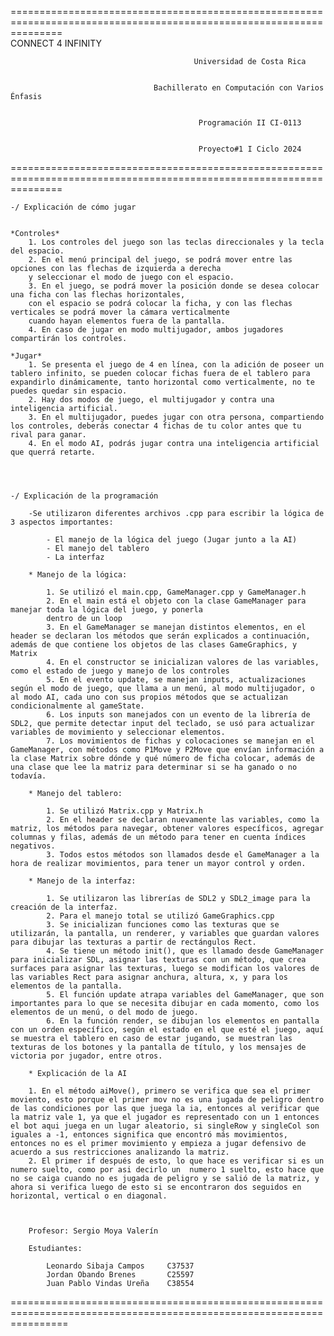=====================================================================================================================                                                
                                                CONNECT 4 INFINITY


                                             Universidad de Costa Rica


                                    Bachillerato en Computación con Varios Énfasis

                                    
                                              Programación II CI-0113


                                              Proyecto#1 I Ciclo 2024

=====================================================================================================================



    -/ Explicación de cómo jugar


    *Controles*
        1. Los controles del juego son las teclas direccionales y la tecla del espacio.
        2. En el menú principal del juego, se podrá mover entre las opciones con las flechas de izquierda a derecha
        y seleccionar el modo de juego con el espacio.
        3. En el juego, se podrá mover la posición donde se desea colocar una ficha con las flechas horizontales,
        con el espacio se podrá colocar la ficha, y con las flechas verticales se podrá mover la cámara verticalmente
        cuando hayan elementos fuera de la pantalla.
        4. En caso de jugar en modo multijugador, ambos jugadores compartirán los controles.
    
    *Jugar*
        1. Se presenta el juego de 4 en línea, con la adición de poseer un tablero infinito, se pueden colocar fichas fuera de el tablero para expandirlo dinámicamente, tanto horizontal como verticalmente, no te puedes quedar sin espacio.
        2. Hay dos modos de juego, el multijugador y contra una inteligencia artificial.
        3. En el multijugador, puedes jugar con otra persona, compartiendo los controles, deberás conectar 4 fichas de tu color antes que tu rival para ganar.
        4. En el modo AI, podrás jugar contra una inteligencia artificial que querrá retarte.



    
    -/ Explicación de la programación

        -Se utilizaron diferentes archivos .cpp para escribir la lógica de 3 aspectos importantes:

            - El manejo de la lógica del juego (Jugar junto a la AI)
            - El manejo del tablero
            - La interfaz

        * Manejo de la lógica:

            1. Se utilizó el main.cpp, GameManager.cpp y GameManager.h
            2. En el main está el objeto con la clase GameManager para manejar toda la lógica del juego, y ponerla
            dentro de un loop
            3. En el GameManager se manejan distintos elementos, en el header se declaran los métodos que serán explicados a continuación, además de que contiene los objetos de las clases GameGraphics, y Matrix
            4. En el constructor se inicializan valores de las variables, como el estado de juego y manejo de los controles
            5. En el evento update, se manejan inputs, actualizaciones según el modo de juego, que llama a un menú, al modo multijugador, o al modo AI, cada uno con sus propios métodos que se actualizan condicionalmente al gameState.
            6. Los inputs son manejados con un evento de la librería de SDL2, que permite detectar input del teclado, se usó para actualizar variables de movimiento y seleccionar elementos.
            7. Los movimientos de fichas y colocaciones se manejan en el GameManager, con métodos como P1Move y P2Move que envían información a la clase Matrix sobre dónde y qué número de ficha colocar, además de una clase que lee la matriz para determinar si se ha ganado o no todavía.
        
        * Manejo del tablero:

            1. Se utilizó Matrix.cpp y Matrix.h
            2. En el header se declaran nuevamente las variables, como la matriz, los métodos para navegar, obtener valores específicos, agregar columnas y filas, además de un método para tener en cuenta índices negativos.
            3. Todos estos métodos son llamados desde el GameManager a la hora de realizar movimientos, para tener un mayor control y orden.

        * Manejo de la interfaz: 

            1. Se utilizaron las librerías de SDL2 y SDL2_image para la creación de la interfaz.
            2. Para el manejo total se utilizó GameGraphics.cpp
            3. Se inicializan funciones como las texturas que se utilizarán, la pantalla, un renderer, y variables que guardan valores para dibujar las texturas a partir de rectángulos Rect.
            4. Se tiene un método init(), que es llamado desde GameManager para inicializar SDL, asignar las texturas con un método, que crea surfaces para asignar las texturas, luego se modifican los valores de las variables Rect para asignar anchura, altura, x, y para los elementos de la pantalla.
            5. El función update atrapa variables del GameManager, que son importantes para lo que se necesita dibujar en cada momento, como los elementos de un menú, o del modo de juego.
            6. En la función render, se dibujan los elementos en pantalla con un orden específico, según el estado en el que esté el juego, aquí se muestra el tablero en caso de estar jugando, se muestran las texturas de los botones y la pantalla de título, y los mensajes de victoria por jugador, entre otros.
        
        * Explicación de la AI

        1. En el método aiMove(), primero se verifica que sea el primer moviento, esto porque el primer mov no es una jugada de peligro dentro de las condiciones por las que juega la ia, entonces al verificar que la matriz vale 1, ya que el jugador es representado con un 1 entonces el bot aqui juega en un lugar aleatorio, si singleRow y singleCol son iguales a -1, entonces significa que encontró más movimientos, entonces no es el primer movimiento y empieza a jugar defensivo de acuerdo a sus restricciones analizando la matriz.
        2. El primer if después de esto, lo que hace es verificar si es un numero suelto, como por asi decirlo un  numero 1 suelto, esto hace que no se caiga cuando no es jugada de peligro y se salió de la matriz, y ahora si verifica luego de esto si se encontraron dos seguidos en horizontal, vertical o en diagonal.



        Profesor: Sergio Moya Valerín

        Estudiantes:

            Leonardo Sibaja Campos     C37537
            Jordan Obando Brenes       C25597
            Juan Pablo Vindas Ureña    C38554



======================================================================================================================